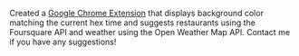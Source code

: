 Created a <a href="https://chrome.google.com/webstore/detail/coloroclock/fkjfljkpadjijmbihpnkbigoffoaikao" target="_blank">Google Chrome Extension</a> that displays background color matching the current hex time and suggests restaurants using the Foursquare API and weather using the Open Weather Map API. Contact me if you have any suggestions!
